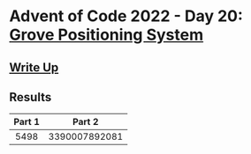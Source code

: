 # Advent of Code 2022 - Day 20: [Grove Positioning System](https://adventofcode.com/2022/day/20)

## [Write Up](https://github.com/CodingAP/advent-of-code/blob/main/writeups/2022/day20_writeup.md)
## Results
| Part 1 | Part 2 | 
|:---:|:---:|
| 5498 | 3390007892081 |